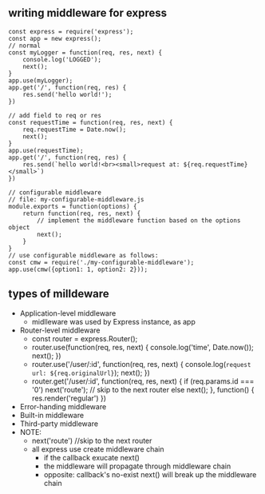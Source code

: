 ## writing middleware for express ##
```
const express = require('express');
const app = new express();
// normal
const myLogger = function(req, res, next) {
    console.log('LOGGED');
    next();
}
app.use(myLogger);
app.get('/', function(req, res) {
    res.send('hello world!');
})

// add field to req or res
const requestTime = function(req, res, next) {
    req.requestTime = Date.now();
    next();
}
app.use(requestTime);
app.get('/', function(req, res) {
    res.send(`hello world!<br><small>request at: ${req.requestTime}</small>`)
})

// configurable middleware
// file: my-configurable-middleware.js
module.exports = function(options) {
    return function(req, res, next) {
        // implement the middleware function based on the options object
        next();
    }
}
// use configurable middleware as follows:
const cmw = require('./my-configurable-middleware');
app.use(cmw({option1: 1, option2: 2}));
```

## types of milldeware ##
+ Application-level middleware
    + midlleware was used by Express instance, as app
+ Router-level middleware
    + const router = express.Router();
    + router.use(function(req, res, next) {
        console.log('time', Date.now());
        next();
    })
    + router.use('/user/:id', function(req, res, next) {
        console.log(`request url: ${req.originalUrl}`);
        next();
    })
    + router.get('/user/:id', function(req, res, next) {
        if (req.params.id === '0') next('route'); // skip to the next router
        else next();
    }, function() {
        res.render('regular')
    })
+ Error-handing middleware
+ Built-in middleware
+ Third-party middleware
+ NOTE: 
    + next('route') //skip to the next router
    + all express use create middleware chain
        + if the callback exucate next()
        + the middleware will propagate through middleware chain
        + opposite: callback's no-exist next() will break up the middleware chain